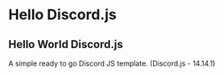 # Hello Discord.js
## Hello World Discord.js

A simple ready to go Discord JS template. (Discord.js - 14.14.1)